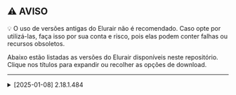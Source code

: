 ## ⚠️ AVISO

💡  O uso de versões antigas do Elurair não é recomendado. Caso opte por utilizá-las, faça isso por sua conta e risco, pois elas podem conter falhas ou recursos obsoletos.


Abaixo estão listadas as versões do Elurair disponíveis neste repositório. Clique nos títulos para expandir ou recolher as opções de download.


---

<details>
<summary>[2025-01-08] 2.18.1.484</summary>

- [2.18.1.484 (32-bit)](https://github.com/DosAnjosEngineer/Elurair-updates/raw/refs/heads/main/elurair_original/versoes_antigas/2025-01-08elurair-2.18.1.484.zip)
- [2.18.1.484 (64-bit)](https://github.com/DosAnjosEngineer/Elurair-updates/raw/refs/heads/main/elurair_original/versoes_antigas/2025-01-08elurair-x64-2.18.1.484.zip)

</details>